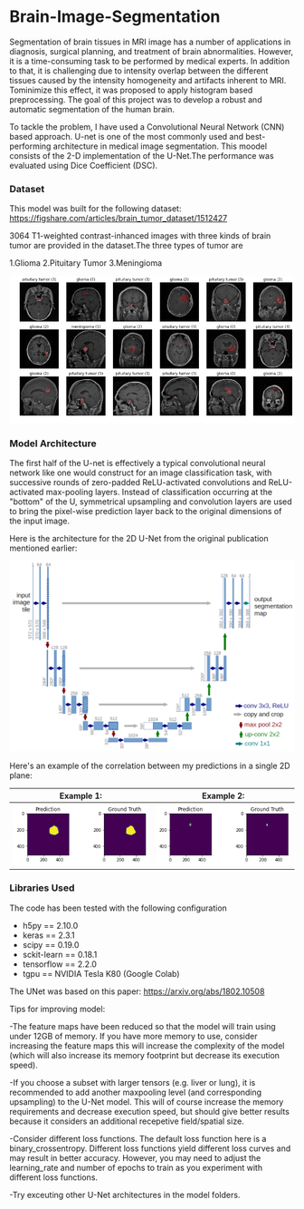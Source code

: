 # Brain-Image-Segmentation

Segmentation of brain tissues in MRI image has a number of applications in diagnosis, surgical planning, and treatment of brain abnormalities. However, it is a time-consuming task to be performed by medical experts. In addition to that, it is challenging due to intensity overlap between the different tissues caused by the intensity homogeneity and artifacts inherent to MRI. Tominimize this effect, it was proposed to apply histogram based preprocessing. The goal of this project was to develop a robust and automatic segmentation of the human brain.

To tackle the problem, I have used a Convolutional Neural Network (CNN) based approach. U-net is one of the most commonly used and best-performing architecture in medical image segmentation. This moodel consists of the 2-D implementation of the U-Net.The performance was evaluated using Dice Coefficient (DSC).


### Dataset
This model was built for the following dataset: https://figshare.com/articles/brain_tumor_dataset/1512427

3064 T1-weighted contrast-inhanced images with three kinds of brain tumor are provided in the dataset.The three types of tumor are 

1.Glioma
2.Pituitary Tumor
3.Meningioma

![dataset](./images/dataset.png)


### Model Architecture

The first half of the U-net is effectively a typical convolutional neural network like one would construct for an image classification task, with successive rounds of zero-padded ReLU-activated convolutions and ReLU-activated max-pooling layers. Instead of classification occurring at the "bottom" of the U, symmetrical upsampling and convolution layers are used to bring the pixel-wise prediction layer back to the original dimensions of the input image.

Here is the architecture for the 2D U-Net from the original publication mentioned earlier:

![u-net-architecture](./images/u-net-architecture.png)

Here's an example of the correlation between my predictions in a single 2D plane:

Example 1:               |  Example 2:
:-------------------------:|:-------------------------:
![ground truth](./images/gt_2.png)  |  ![prediction](./images/gt_1.png)


### Libraries Used
The code has been tested with the following configuration

- h5py == 2.10.0
- keras == 2.3.1
- scipy == 0.19.0
- sckit-learn == 0.18.1
- tensorflow == 2.2.0
- tgpu == NVIDIA Tesla K80 (Google Colab)

The UNet was based on this paper: https://arxiv.org/abs/1802.10508

Tips for improving model:

-The feature maps have been reduced so that the model will train using under 12GB of memory. If you have more memory to use, consider increasing the feature maps this will increase the complexity of the model (which will also increase its memory footprint but decrease its execution speed).

-If you choose a subset with larger tensors (e.g. liver or lung), it is recommended to add another maxpooling level (and corresponding upsampling) to the U-Net model. This will of course increase the memory requirements and decrease execution speed, but should give better results because it considers an additional recepetive field/spatial size.

-Consider different loss functions. The default loss function here is a binary_crossentropy. Different loss functions yield different loss curves and may result in better accuracy. However, you may need to adjust the learning_rate and number of epochs to train as you experiment with different loss functions. 

-Try exceuting other U-Net architectures in the model folders.




